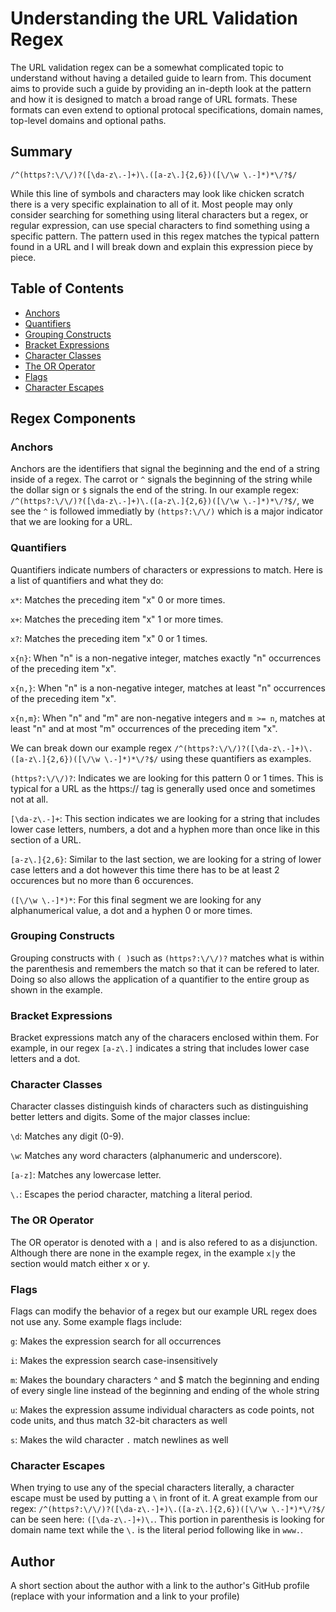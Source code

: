 # Understanding the URL Validation Regex

The URL validation regex can be a somewhat complicated topic to understand without having a detailed guide to learn from. This document aims to provide such a guide by providing an in-depth look at the pattern and how it is designed to match a broad range of URL formats. These formats can even extend to optional protocal specifications, domain names, top-level domains and optional paths. 

## Summary

`/^(https?:\/\/)?([\da-z\.-]+)\.([a-z\.]{2,6})([\/\w \.-]*)*\/?$/`

While this line of symbols and characters may look like chicken scratch there is a very specific explaination to all of it. Most people may only consider searching for something using literal characters but a regex, or regular expression, can use special characters to find something using a specific pattern. The pattern used in this regex matches the typical pattern found in a URL and I will break down and explain this expression piece by piece.

## Table of Contents

- [Anchors](#anchors)
- [Quantifiers](#quantifiers)
- [Grouping Constructs](#grouping-constructs)
- [Bracket Expressions](#bracket-expressions)
- [Character Classes](#character-classes)
- [The OR Operator](#the-or-operator)
- [Flags](#flags)
- [Character Escapes](#character-escapes)

## Regex Components

### Anchors
Anchors are the identifiers that signal the beginning and the end of a string inside of a regex. The carrot or `^` signals the beginning of the string while the dollar sign or `$` signals the end of the string. In our example regex: `/^(https?:\/\/)?([\da-z\.-]+)\.([a-z\.]{2,6})([\/\w \.-]*)*\/?$/`, we see the `^` is followed immediatly by `(https?:\/\/)` which is a major indicator that we are looking for a URL.
### Quantifiers
Quantifiers indicate numbers of characters or expressions to match. Here is a list of quantifiers and what they do:

`x*`: Matches the preceding item "x" 0 or more times.

`x+`: Matches the preceding item "x" 1 or more times.

`x?`: Matches the preceding item "x" 0 or 1 times.

`x{n}`: When "n" is a non-negative integer, matches exactly "n" occurrences of the preceding item "x".

`x{n,}`: When "n" is a non-negative integer, matches at least "n" occurrences of the preceding item "x".

`x{n,m}`: When "n" and "m" are non-negative integers and `m >= n`, matches at least "n" and at most "m" occurrences of the preceding item "x".

We can break down our example regex `/^(https?:\/\/)?([\da-z\.-]+)\.([a-z\.]{2,6})([\/\w \.-]*)*\/?$/` using these quantifiers as examples. 

`(https?:\/\/)?`: Indicates we are looking for this pattern 0 or 1 times. This is typical for a URL as the https:// tag is generally used once and sometimes not at all.

`[\da-z\.-]+`: This section indicates we are looking for a string that includes lower case letters, numbers, a dot and a hyphen more than once like in this section of a URL.

`[a-z\.]{2,6}`: Similar to the last section, we are looking for a string of lower case letters and a dot however this time there has to be at least 2 occurences but no more than 6 occurences.

`([\/\w \.-]*)*`: For this final segment we are looking for any  alphanumerical value, a dot and a hyphen 0 or more times. 

### Grouping Constructs
Grouping constructs with `( )`such as `(https?:\/\/)?` matches what is within the parenthesis and remembers the match so that it can be refered to later.  Doing so also allows the application of a quantifier to the entire group as shown in the example.
### Bracket Expressions
Bracket expressions match any of the characers enclosed within them. For example, in our regex `[a-z\.]` indicates a string that includes lower case letters and a dot.
### Character Classes
Character classes distinguish kinds of characters such as distinguishing better letters and digits. Some of the major classes inclue:

`\d`: Matches any digit (0-9).

`\w`: Matches any word characters (alphanumeric and underscore).

`[a-z]`: Matches any lowercase letter. 

`\.`: Escapes the period character, matching a literal period.
### The OR Operator
The OR operator is denoted with a `|` and is also refered to as a disjunction. Although there are none in the example regex, in the example `x|y` the section would match either x or y. 
### Flags
Flags can modify the behavior of a regex but our example URL regex does not use any. Some example flags include:

`g`: Makes the expression search for all occurrences

`i`: Makes the expression search case-insensitively

`m`: Makes the boundary characters ^ and $ match the beginning and ending of every single line instead of the beginning and ending of the whole string

`u`: Makes the expression assume individual characters as code points, not code units, and thus match 32-bit characters as well

`s`: Makes the wild character `.` match newlines as well
### Character Escapes
When trying to use any of the special characters literally, a character escape must be used by putting a `\` in front of it. A great example from our regex: `/^(https?:\/\/)?([\da-z\.-]+)\.([a-z\.]{2,6})([\/\w \.-]*)*\/?$/` can be seen here: `([\da-z\.-]+)\.`. This portion in parenthesis is looking for domain name text while the `\.` is the literal period following like in `www.`.
## Author

A short section about the author with a link to the author's GitHub profile (replace with your information and a link to your profile)
